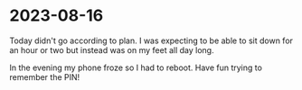 # 2023-08-16

Today didn't go according to plan. I was expecting to be able to sit down for
an hour or two but instead was on my feet all day long.

In the evening my phone froze so I had to reboot.
Have fun trying to remember the PIN!
